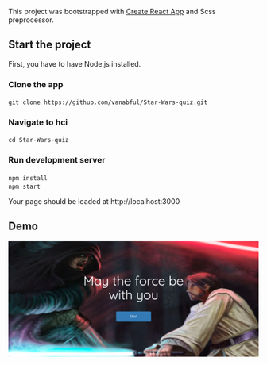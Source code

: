 This project was bootstrapped with [Create React App](https://github.com/facebookincubator/create-react-app) and Scss preprocessor.

## Start the project

First, you have to have Node.js installed.

### Clone the app 
`git clone https://github.com/vanabful/Star-Wars-quiz.git`

### Navigate to hci
`cd Star-Wars-quiz`

### Run development server
`npm install` <br />
`npm start`

Your page should be loaded at http://localhost:3000

## Demo
![demo](https://github.com/vanabful/Star-Wars-quiz/blob/master/src/assets/demo.PNG)
